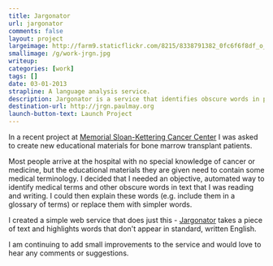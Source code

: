 ```yaml
---
title: Jargonator
url: jargonator
comments: false
layout: project
largeimage: http://farm9.staticflickr.com/8215/8338791382_0fc6f6f8df_o_d.png
smallimage: /g/work-jrgn.jpg
writeup: 
categories: [work]
tags: []
date: 03-01-2013
strapline: A language analysis service.
description: Jargonator is a service that identifies obscure words in passages of written English. It gives writers an objective way to identify words that might need to be explained for readers or replaced with more accessible words.
destination-url: http://jrgn.paulmay.org
launch-button-text: Launch Project
---
```

In a recent project at <a href="http://www.mskcc.org">Memorial Sloan-Kettering Cancer Center</a> I 	was asked to create new educational materials for bone marrow transplant patients. 

Most people arrive at the hospital with no special knowledge of cancer or medicine, but the educational materials they are given need to contain some medical terminology. I decided that I needed an objective, automated way to identify medical terms and other obscure words in text that I was reading and writing. I could then explain these words (e.g. include them in a glossary of terms) or replace them with simpler words.

I created a simple web service that does just this - <a href="http://jrgn.paulmay.org">Jargonator</a> takes a piece of text and highlights words that don't appear in standard, written English. 

I am continuing to add small improvements to the service and would love to hear any comments or suggestions.